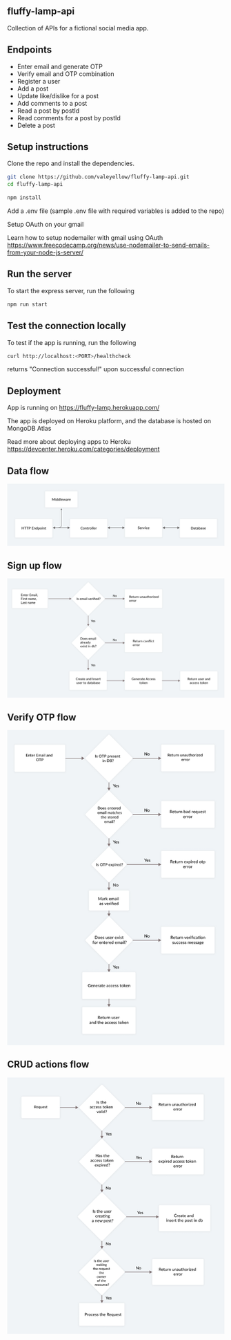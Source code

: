 ## fluffy-lamp-api

Collection of APIs for a fictional social media app.

## Endpoints

- Enter email and generate OTP
- Verify email and OTP combination
- Register a user
- Add a post
- Update like/dislike for a post
- Add comments to a post
- Read a post by postId
- Read comments for a post by postId
- Delete a post


## Setup instructions

Clone the repo and install the dependencies.

```bash
git clone https://github.com/valeyellow/fluffy-lamp-api.git
cd fluffy-lamp-api
```

```bash
npm install
```

Add a .env file (sample .env file with required variables is added to the repo)

Setup OAuth on your gmail

Learn how to setup nodemailer with gmail using OAuth https://www.freecodecamp.org/news/use-nodemailer-to-send-emails-from-your-node-js-server/

## Run the server

To start the express server, run the following

```bash
npm run start
```

## Test the connection locally

To test if the app is running, run the following

```bash
curl http://localhost:<PORT>/healthcheck
```

returns "Connection successful!" upon successful connection

## Deployment

App is running on https://fluffy-lamp.herokuapp.com/

The app is deployed on Heroku platform, and the database is hosted on MongoDB Atlas

Read more about deploying apps to Heroku https://devcenter.heroku.com/categories/deployment

## Data flow

![](./diagrams/data-flow.png)

## Sign up flow

![](./diagrams/sign-up-flow.png)

## Verify OTP flow

![](./diagrams/verify-otp-flow.png)

## CRUD actions flow

![](./diagrams/crud-actions-flow.png)
